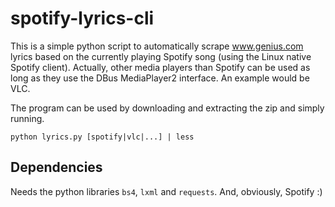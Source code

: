 # spotify-lyrics-cli

This is a simple python script to automatically scrape www.genius.com lyrics based on the currently playing Spotify song (using the Linux native Spotify client). Actually, other media players than Spotify can be used as long as they use the DBus MediaPlayer2 interface. An example would be VLC.

The program can be used by downloading and extracting the zip and simply running.

```
python lyrics.py [spotify|vlc|...] | less
```

## Dependencies

Needs the python libraries `bs4`, `lxml` and `requests`. And, obviously, Spotify :)
